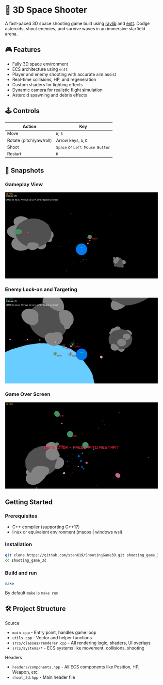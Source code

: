 # 🚀 3D Space Shooter

A fast-paced 3D space shooting game built using [raylib](https://www.raylib.com/) and [entt](https://github.com/skypjack/entt). Dodge asteroids, shoot enemies, and survive waves in an immersive starfield arena.

## 🎮 Features

- Fully 3D space environment
- ECS architecture using `entt`
- Player and enemy shooting with accurate aim assist
- Real-time collisions, HP, and regeneration
- Custom shaders for lighting effects  
- Dynamic camera for realistic flight simulation 
- Asteroid spawning and debris effects

## 🕹️ Controls

| Action         | Key |
|----------------|-----|
| Move           | `W`, `S` |
| Rotate (pitch/yaw/roll) | Arrow keys, `A`, `D` |
| Shoot          | `Space` or `Left Mouse Button` |
| Restart        | `R` |

## 📸 Snapshots

### Gameplay View
![Gameplay](assets/snapshots/img_2.png)

### Enemy Lock-on and Targeting
![Targeting](assets/snapshots/img_1.png)

### Game Over Screen
![Game Over](assets/snapshots/img_3.png)

## Getting Started

### Prerequisites

- C++ compiler (supporting C++17)
- linux or equivalent environment (macos | windows wsl)

### Installation
```bash
git clone https://github.com/stanX19/ShootingGame3D.git shooting_game_3d
cd shooting_game_3d
```

### Build and run
```bash
make
```
By default `make` is `make run`

## 🛠️ Project Structure

Source
- `main.cpp` - Entry point, handles game loop
- `utils.cpp` - Vector and helper functions
- `srcs/classes/renderer.cpp` - All rendering logic, shaders, UI overlays
- `srcs/systems/*` - ECS systems like movement, collisions, shooting

Headers
- `headers/components.hpp` - All ECS components like Position, HP, Weapon, etc.
- `shoot_3d.hpp` - Main header file
